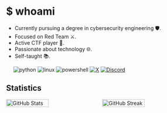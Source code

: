 <h1>$ whoami</h1>
<ul>
<li>Currently pursuing a degree in cybersecurity engineering 🛡️.</li>
<li>Focused on Red Team ⚔️.</li>
<li>Active CTF player 🚩.</li>
<li>Passionate about technology 🌐.</li>
<li>Self-taught 📚.</li>
</ul>

<!-- badgets -->
<img alt='' src='https://img.shields.io/badge/Cybersecurity-100000?style=flat&logo=&logoColor=FFFFFF&labelColor=000000&color=005EFF'/> <img alt='' src='https://img.shields.io/badge/Pentester-100000?style=flat&logo=&logoColor=FFFFFF&labelColor=000000&color=6D7E83'/> <img alt='' src='https://img.shields.io/badge/CTF_Player-100000?style=flat&logo=&logoColor=FFFFFF&labelColor=000000&color=006F07'/> <img alt='' src='https://img.shields.io/badge/Red_Team-100000?style=flat&logo=&logoColor=FFFFFF&labelColor=000000&color=DA0C0C'/> <img alt='' src='https://img.shields.io/badge/Programmer-100000?style=flat&logo=&logoColor=FFFFFF&labelColor=000000&color=909621'/> <img alt='python' src='https://img.shields.io/badge/Python-100000?style=flat&logo=python&logoColor=00BBFF&labelColor=000000&color=00B3FF'/> <img alt='linux' src='https://img.shields.io/badge/Bash-100000?style=flat&logo=linux&logoColor=FFFFFF&labelColor=000000&color=D0F1FF'/> <img alt='powershell' src='https://img.shields.io/badge/PowerShell-100000?style=flat&logo=powershell&logoColor=00C4FF&labelColor=000000&color=0098C6'/> <a href='https://x.com/D4rkZone_' target="_blank"><img alt='X' src='https://img.shields.io/badge/D4rkZone-100000?style=flat&logo=X&logoColor=FFFFFF&labelColor=000000&color=000000'/></a> <a href='https://discordapp.com/users/664920267738578954' target="_blank"><img alt='Discord' src='https://img.shields.io/badge/d4rkzone-100000?style=flat&logo=Discord&logoColor=FFFFFF&labelColor=5865F2&color=5865F2'/></a>
<h2> Statistics</h2>
<div style="display: flex; justify-content: space-between;">   <img src="https://github-readme-stats.vercel.app/api?username=D4rkZone&theme=dark&hide_border=true&include_all_commits=true&count_private=true" alt="GitHub Stats" width="48%">   <img src="https://github-readme-streak-stats.herokuapp.com/?user=D4rkZone&theme=dark&hide_border=true" alt="GitHub Streak" width="48%"> </div>
